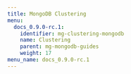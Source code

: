 ```yaml
---
title: MongoDB Clustering
menu:
  docs_0.9.0-rc.1:
    identifier: mg-clustering-mongodb
    name: Clustering
    parent: mg-mongodb-guides
    weight: 17
menu_name: docs_0.9.0-rc.1
---
```

